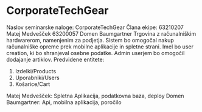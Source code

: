 # CorporateTechGear
Naslov seminarske naloge: CorporateTechGear
Člana ekipe:
63210207 Matej Medvešček 
63200057 Domen Baumgartner
Trgovina z računalniškim hardwarerom, namenjenim za podjetja. Sistem bo omogočal nakup računalniške opreme prek mobilne aplikacije in spletne strani. Imel bo user creation, ki bo shranjeval osebne podatke. Admin userjem bo omogočil dodajanje artiklov. 
Predvidene entitete:
1.	Izdelki/Products
2.	Uporabniki/Users
3.	Košarice/Cart

Matej Medvešček:
Spletna Aplikacija, podatkovna baza, deploy
Domen Baumgartner:
Api, mobilna aplikacija, poročilo
